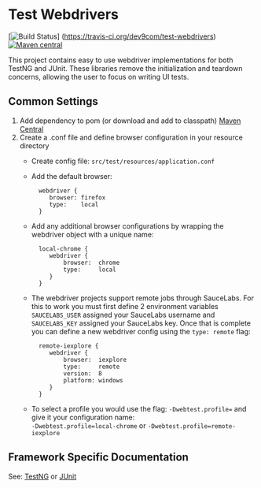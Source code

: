 # Test Webdrivers 
[![Build Status](https://travis-ci.org/dev9com/test-webdrivers.svg?branch=master)]
(https://travis-ci.org/dev9com/test-webdrivers)
[![Maven central](https://maven-badges.herokuapp.com/maven-central/com.dev9/test-webdrivers/badge.svg)](http://mvnrepository.com/artifact/com.dev9)

This project contains easy to use webdriver implementations for both TestNG and JUnit. These 
libraries remove the initialization and teardown concerns, allowing the user to focus on 
writing UI tests.

## Common Settings

1. Add dependency to pom (or download and add to classpath) [Maven Central](http://mvnrepository.com/artifact/com.dev9)
2. Create a .conf file and define browser configuration in your resource directory  
    * Create config file: ```src/test/resources/application.conf```
    * Add the default browser:
    
            webdriver {
               browser: firefox
               type:    local
            }
        
    * Add any additional browser configurations by wrapping the webdriver object with a unique name:
        
            local-chrome {
               webdriver {
                   browser:  chrome
                   type:     local
               }
            }
        
    * The webdriver projects support remote jobs through SauceLabs. For this to work you must first define 2 
    environment variables  ```SAUCELABS_USER``` assigned your SauceLabs username and ```SAUCELABS_KEY``` assigned 
    your SauceLabs key. Once that is complete you can define a new webdriver config using the ```type: remote``` flag:
        
            remote-iexplore {
               webdriver {
                   browser:  iexplore
                   type:     remote
                   version:  8
                   platform: windows
               }
            }

    * To select a profile you would use the flag: ```-Dwebtest.profile=``` and give it your configuration name:  
    ```-Dwebtest.profile=local-chrome``` or ```-Dwebtest.profile=remote-iexplore```
    

## Framework Specific Documentation
See: [TestNG](https://github.com/dev9com/test-webdrivers/tree/master/testng-webdriver)
 or 
[JUnit](https://github.com/dev9com/test-webdrivers/tree/master/junit-webdriver)
